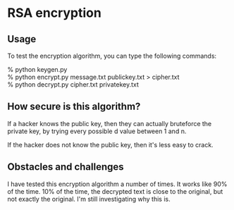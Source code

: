 # RSA encryption

## Usage
To test the encryption algorithm, you can type the following commands:

% python keygen.py\
% python encrypt.py message.txt publickey.txt > cipher.txt\
% python decrypt.py cipher.txt privatekey.txt

## How secure is this algorithm?
If a hacker knows the public key, then they can actually bruteforce the private key, by trying every possible d value between 1 and n.

If the hacker does not know the public key, then it's less easy to crack.

## Obstacles and challenges
I have tested this encryption algorithm a number of times. It works like 90% of the time. 10% of the time, the decrypted text is close to the original, but not exactly the original. I'm still investigating why this is.
